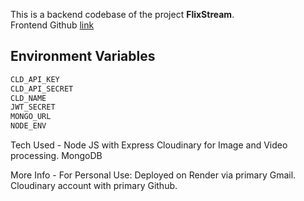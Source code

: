 This is a backend codebase of the project **FlixStream**. <br />
Frontend Github [link](https://github.com/ashdephoenix123/video-streaming-frontend)

## Environment Variables
```bash
CLD_API_KEY
CLD_API_SECRET
CLD_NAME
JWT_SECRET
MONGO_URL
NODE_ENV
```

Tech Used -
Node JS with Express
Cloudinary for Image and Video processing.
MongoDB

More Info - For Personal Use:
Deployed on Render via primary Gmail.
Cloudinary account with primary Github.
